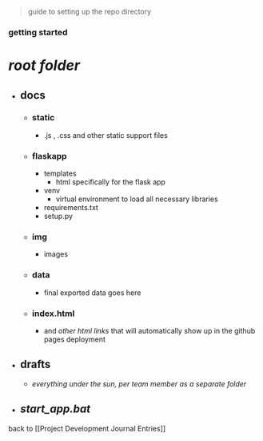 > guide to setting up the repo directory 

### getting started 

# *root folder* 
- ## docs 
	- ### static
		- .js , .css and other static support files 
	- ### flaskapp
		- templates
			- html specifically for the flask app
		- venv
			- virtual environment to load all necessary libraries
		- requirements.txt
		- setup.py 
	- ### img
		- images
	- ### data 
		- final exported data goes here
	- ### index.html
		- and *other html links* that will automatically show up in the github pages deployment
- ## drafts 
	- *everything under the sun, per team member as a separate folder*
- ## ***start_app.bat***


back to [[Project Development Journal Entries]]

